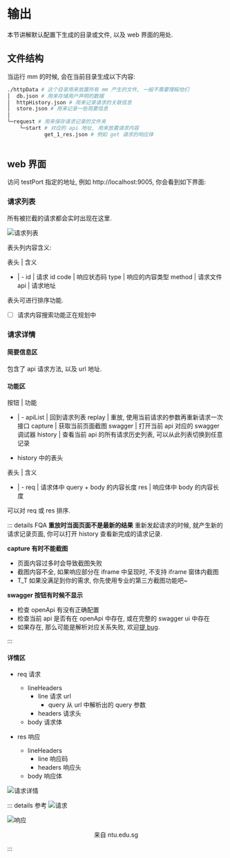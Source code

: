 # 输出
本节讲解默认配置下生成的目录或文件, 以及 web 界面的用处.

## 文件结构
当运行 mm 的时候, 会在当前目录生成以下内容:

``` sh {6-8}
./httpData # 这个目录用来放置所有 mm 产生的文件, 一般不需要理睬他们
│  db.json # 用来存储用户声明的数据
│  httpHistory.json # 用来记录请求的关联信息
│  store.json # 用来记录一些简要信息
│
└─request # 用来保存请求记录的文件夹
    └─start # 对应的 api 地址, 用来放置请求内容
            get_1_res.json # 例如 get 请求的响应体
            
```

## web 界面
访问 testPort 指定的地址, 例如 http://localhost:9005, 你会看到如下界面:

### 请求列表
所有被拦截的请求都会实时出现在这里.

![请求列表](~@doc/image/mockm_api_list_2020-09-21_100140.png)

表头列内容含义:

表头 | 含义
- | -
id | 请求 id
code | 响应状态码
type | 响应的内容类型
method | 请求文件
api | 请求地址

表头可进行排序功能.

- [ ] 请求内容搜索功能正在规划中

### 请求详情
#### 简要信息区
包含了 api 请求方法, 以及 url 地址.

#### 功能区

按钮 | 功能
- | -
apiList | 回到请求列表
replay | 重放, 使用当前请求的参数再重新请求一次接口
capture | 获取当前页面截图
swagger | 打开当前 api 对应的 swagger 调试器
history | 查看当前 api 的所有请求历史列表, 可以从此列表切换到任意记录

- history 中的表头

表头 | 含义
- | -
req | 请求体中 query + body 的内容长度
res | 响应体中 body 的内容长度

可以对 req 或 res 排序.

::: details FQA
**重放时当面页面不是最新的结果**
重新发起请求的时候, 就产生新的请求记录页面, 你可以打开 history 查看新完成的请求记录.

**capture 有时不能截图**
- 页面内容过多时会导致截图失败
- 截图内容不全, 如果响应部分在 iframe 中呈现时, 不支持 iframe 窗体内截图
- T_T 如果没满足到你的需求, 你先使用专业的第三方截图功能吧~

**swagger 按钮有时候不显示**
- 检查 openApi 有没有正确配置
- 检查当前 api 是否有在 openApi 中存在, 或在完整的 swagger ui 中存在
- 如果存在, 那么可能是解析对应关系失败, 欢迎[提 bug](./bug).

:::


#### 详情区

- req 请求
  - lineHeaders
    - line 请求 url
      - query 从 url 中解析出的 query 参数
    - headers  请求头
  - body 请求体
    
- res 响应
  - lineHeaders
    - line 响应码
    - headers 响应头
  - body 响应体

![请求详情](~@doc/image/mockm_api_detail_2020-09-21_100052.png)

::: details 参考
![请求](~@doc/image/HTTP_ReqExample.png)

![响应](~@doc/image/HTTP_ResExample.png)

<center>来自 ntu.edu.sg </center>

:::
